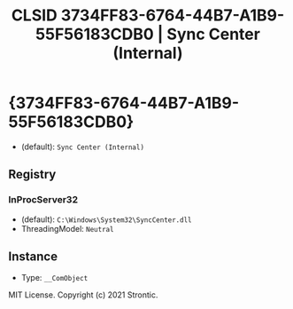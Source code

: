 ﻿---
title: "CLSID 3734FF83-6764-44B7-A1B9-55F56183CDB0 | Sync Center (Internal)"
excerpt: What is COM-Object CLSID 3734FF83-6764-44B7-A1B9-55F56183CDB0?
---

# {3734FF83-6764-44B7-A1B9-55F56183CDB0}

* (default): `Sync Center (Internal)`

## Registry


### InProcServer32

* (default): `C:\Windows\System32\SyncCenter.dll`
* ThreadingModel: `Neutral`

## Instance

* Type: `__ComObject`

MIT License. Copyright (c) 2021 Strontic.


